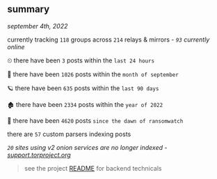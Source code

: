 
## summary
_september 4th, 2022_

currently tracking `118` groups across `214` relays & mirrors - _`93` currently online_

⏲ there have been `3` posts within the `last 24 hours`

🦈 there have been `1026` posts within the `month of september`

🪐 there have been `635` posts within the `last 90 days`

🏚 there have been `2334` posts within the `year of 2022`

🦕 there have been `4620` posts `since the dawn of ransomwatch`

there are `57` custom parsers indexing posts

_`20` sites using v2 onion services are no longer indexed - [support.torproject.org](https://support.torproject.org/onionservices/v2-deprecation/)_

> see the project [README](https://github.com/joshhighet/ransomwatch#ransomwatch--) for backend technicals
